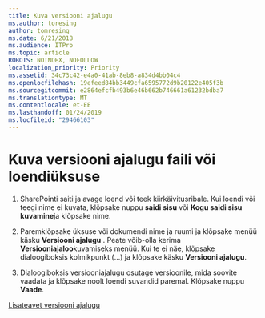 ```yaml
---
title: Kuva versiooni ajalugu
ms.author: toresing
author: tomresing
ms.date: 6/21/2018
ms.audience: ITPro
ms.topic: article
ROBOTS: NOINDEX, NOFOLLOW
localization_priority: Priority
ms.assetid: 34c73c42-e4a0-41ab-8eb8-a834d4bb04c4
ms.openlocfilehash: 19efeed84bb3449cfa6595772d9b20122e405f3b
ms.sourcegitcommit: e2864efcfb493b6e46b662b746661a61232bdba7
ms.translationtype: MT
ms.contentlocale: et-EE
ms.lasthandoff: 01/24/2019
ms.locfileid: "29466103"
---
```

# <a name="view-version-history-of-a-file-or-list-item"></a>Kuva versiooni ajalugu faili või loendiüksuse

1. SharePointi saiti ja avage loend või teek kiirkäivitusribale. Kui loendi või teegi nime ei kuvata, klõpsake nuppu **saidi sisu** või **Kogu saidi sisu kuvamine**ja klõpsake nime.
    
2. Paremklõpsake üksuse või dokumendi nime ja ruumi ja klõpsake menüü käsku **Versiooni ajalugu** . Peate võib-olla kerima **Versiooniajaloo**kuvamiseks menüü. Kui te ei näe, klõpsake dialoogiboksis kolmikpunkt (...) ja klõpsake käsku **Versiooni ajalugu**.
    
3. Dialoogiboksis versiooniajalugu osutage versioonile, mida soovite vaadata ja klõpsake noolt loendi suvandid paremal. Klõpsake nuppu **Vaade**.
    
[Lisateavet versiooni ajalugu](https://go.microsoft.com/fwlink/?linkid=875709)
  

